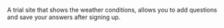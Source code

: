 A trial site that shows the weather conditions, allows you to add questions and save your answers after signing up.
